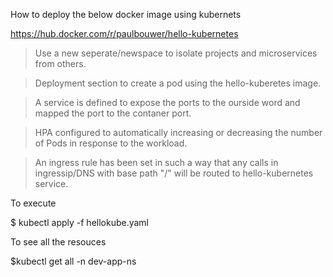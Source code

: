 How to deploy the below docker image using kubernets

https://hub.docker.com/r/paulbouwer/hello-kubernetes

> Use a new seperate/newspace to isolate  projects and microservices from others.

> Deployment section to create a pod using the hello-kuberetes image. 

> A service is defined to expose the ports to the ourside word and mapped the port to the contaner port. 

> HPA configured to automatically increasing or decreasing the number of Pods in response to the workload.

> An ingress rule has been set in such a way that any calls in ingressip/DNS with base path "/" will be routed to hello-kubernetes service. 



To execute

$ kubectl apply -f hellokube.yaml

To see all the resouces 

$kubectl get all -n dev-app-ns

